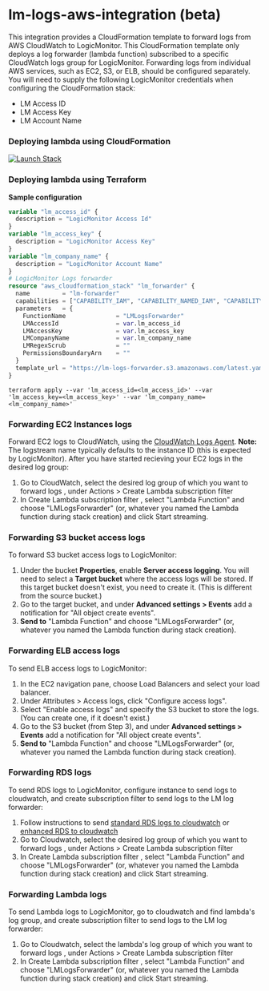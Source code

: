 # lm-logs-aws-integration (beta)
This integration provides a CloudFormation template to forward logs from AWS CloudWatch to LogicMonitor.
This CloudFormation template only deploys a log forwarder (lambda function) subscribed to a specific CloudWatch logs group for LogicMonitor. 
Forwarding logs from individual AWS services, such as EC2, S3, or ELB, should be configured separately.
You will need to supply the following LogicMonitor credentials when configuring the CloudFormation stack:
* LM Access ID
* LM Access Key
* LM Account Name
### Deploying lambda using CloudFormation
[![Launch Stack](https://s3.amazonaws.com/cloudformation-examples/cloudformation-launch-stack.png)](https://console.aws.amazon.com/cloudformation/home#/stacks/create/review?stackName=lm-forwarder&templateURL=https://lm-logs-forwarder.s3.amazonaws.com/latest.yaml)
### Deploying lambda using Terraform
**Sample configuration**
```tf
variable "lm_access_id" {
  description = "LogicMonitor Access Id"
}
variable "lm_access_key" {
  description = "LogicMonitor Access Key"
}
variable "lm_company_name" {
  description = "LogicMonitor Account Name"
}
# LogicMonitor Logs forwarder
resource "aws_cloudformation_stack" "lm_forwarder" {
  name         = "lm-forwarder"
  capabilities = ["CAPABILITY_IAM", "CAPABILITY_NAMED_IAM", "CAPABILITY_AUTO_EXPAND"]
  parameters   = {
    FunctionName              = "LMLogsForwarder"
    LMAccessId                = var.lm_access_id
    LMAccessKey               = var.lm_access_key
    LMCompanyName             = var.lm_company_name
    LMRegexScrub              = ""
    PermissionsBoundaryArn    = ""
  }
  template_url = "https://lm-logs-forwarder.s3.amazonaws.com/latest.yaml"
}
```
`terraform apply --var 'lm_access_id=<lm_access_id>' --var 'lm_access_key=<lm_access_key>' --var 'lm_company_name=<lm_company_name>'`
### Forwarding EC2 Instances logs
Forward EC2 logs to CloudWatch, using the [CloudWatch Logs Agent](https://docs.aws.amazon.com/AmazonCloudWatch/latest/logs/QuickStartEC2Instance.html). 
**Note:** The logstream name typically defaults to the instance ID (this is expected by LogicMonitor).
After you have started recieving your EC2 logs in the desired log group:
1. Go to CloudWatch, select the desired log group of which you want to forward logs , under Actions > Create Lambda subscription filter
2. In Create Lambda subscription filter , select "Lambda Function" and choose "LMLogsForwarder" (or, whatever you named the Lambda function during stack creation) and click Start streaming.
### Forwarding S3 bucket access logs
To forward S3 bucket access logs to LogicMonitor: 
1. Under the bucket **Properties**, enable **Server access logging**.
   You will need to select a **Target bucket** where the access logs will be stored. If this target bucket doesn't exist, you need to create it. (This is different from the source bucket.)
2. Go to the target bucket, and under **Advanced settings > Events** add a notification for "All object create events". 
3. **Send to** "Lambda Function" and choose "LMLogsForwarder" (or, whatever you named the Lambda function during stack creation).
### Forwarding ELB access logs
To send ELB access logs to LogicMonitor:
1. In the EC2 navigation pane, choose Load Balancers and select your load balancer.
2. Under Attributes > Access logs, click "Configure access logs".
3. Select "Enable access logs" and specify the S3 bucket to store the logs. (You can create one, if it doesn't exist.)
4. Go to the S3 bucket (from Step 3), and under **Advanced settings > Events** add a notification for "All object create events". 
5. **Send to** "Lambda Function" and choose "LMLogsForwarder" (or, whatever you named the Lambda function during stack creation).
### Forwarding RDS logs
To send RDS logs to LogicMonitor, configure instance to send logs to cloudwatch, and create subscription filter to send logs to the LM log forwarder:
1. Follow instructions to send [standard RDS logs to cloudwatch](https://aws.amazon.com/blogs/database/monitor-amazon-rds-for-mysql-and-mariadb-logs-with-amazon-cloudwatch/) or  [enhanced RDS to cloudwatch](https://docs.aws.amazon.com/AmazonRDS/latest/UserGuide/USER_Monitoring.OS.html)
2. Go to Cloudwatch, select the desired log group of which you want to forward logs , under Actions > Create Lambda subscription filter
3. In Create Lambda subscription filter , select "Lambda Function" and choose "LMLogsForwarder" (or, whatever you named the Lambda function during stack creation) and click Start streaming.
### Forwarding Lambda logs
To send Lambda logs to LogicMonitor, go to cloudwatch and find lambda's log group, and create subscription filter to send logs to the LM log forwarder:
1. Go to Cloudwatch, select the lambda's log group of which you want to forward logs , under Actions > Create Lambda subscription filter
2. In Create Lambda subscription filter , select "Lambda Function" and choose "LMLogsForwarder" (or, whatever you named the Lambda function during stack creation) and click Start streaming.